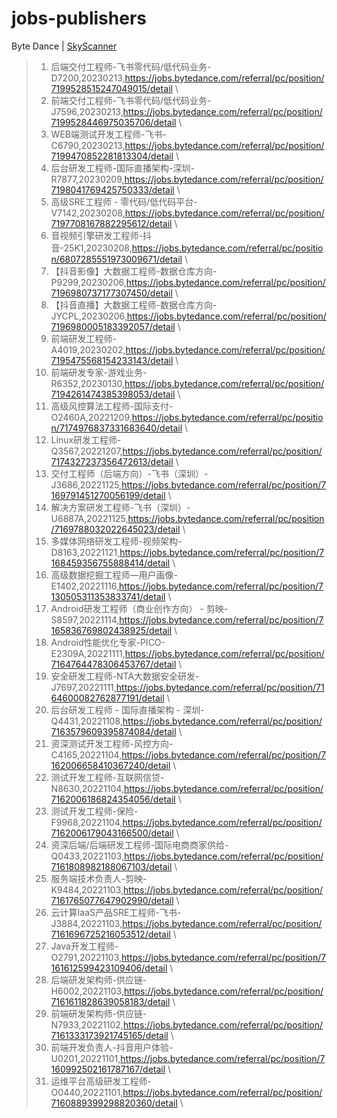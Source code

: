 # jobs-publishers
Byte Dance | [SkyScanner](jobs/README-Skyscanner.md)
>1. 后端交付工程师-飞书零代码/低代码业务-D7200,20230213,https://jobs.bytedance.com/referral/pc/position/7199528515247049015/detail \
>2. 前端交付工程师-飞书零代码/低代码业务-J7596,20230213,https://jobs.bytedance.com/referral/pc/position/7199528446975035706/detail \
>3. WEB端测试开发工程师-飞书-C6790,20230213,https://jobs.bytedance.com/referral/pc/position/7199470852281813304/detail \
>4. 后台研发工程师-国际直播架构-深圳-R7877,20230209,https://jobs.bytedance.com/referral/pc/position/7198041769425750333/detail \
>5. 高级SRE工程师 - 零代码/低代码平台-V7142,20230208,https://jobs.bytedance.com/referral/pc/position/7197708167882295612/detail \
>6. 音视频引擎研发工程师-抖音-25K1,20230208,https://jobs.bytedance.com/referral/pc/position/6807285551973009671/detail \
>7. 【抖音影像】大数据工程师-数据仓库方向-P9299,20230206,https://jobs.bytedance.com/referral/pc/position/7196980737177307450/detail \
>8. 【抖音直播】大数据工程师-数据仓库方向-JYCPL,20230206,https://jobs.bytedance.com/referral/pc/position/7196980005183392057/detail \
>9. 前端研发工程师-A4019,20230202,https://jobs.bytedance.com/referral/pc/position/7195475568154233143/detail \
>10. 前端研发专家-游戏业务-R6352,20230130,https://jobs.bytedance.com/referral/pc/position/7194261474385398053/detail \
>11. 高级风控算法工程师-国际支付-O2460A,20221209,https://jobs.bytedance.com/referral/pc/position/7174976837331683640/detail \
>12. Linux研发工程师-Q3567,20221207,https://jobs.bytedance.com/referral/pc/position/7174327237356472613/detail \
>13. 交付工程师（后端方向）-飞书（深圳）-J3686,20221125,https://jobs.bytedance.com/referral/pc/position/7169791451270056199/detail \
>14. 解决方案研发工程师-飞书（深圳）-U6887A,20221125,https://jobs.bytedance.com/referral/pc/position/7169788032022645023/detail \
>15. 多媒体网络研发工程师-视频架构-D8163,20221121,https://jobs.bytedance.com/referral/pc/position/7168459356755888414/detail \
>16. 高级数据挖掘工程师—用户画像-E1402,20221116,https://jobs.bytedance.com/referral/pc/position/7130505311353833741/detail \
>17. Android研发工程师（商业创作方向） - 剪映-S8597,20221114,https://jobs.bytedance.com/referral/pc/position/7165836769802438925/detail \
>18. Android性能优化专家-PICO-E2309A,20221111,https://jobs.bytedance.com/referral/pc/position/7164764478306453767/detail \
>19. 安全研发工程师-NTA大数据安全研发-J7697,20221111,https://jobs.bytedance.com/referral/pc/position/7164600082762877191/detail \
>20. 后台研发工程师 - 国际直播架构 - 深圳-Q4431,20221108,https://jobs.bytedance.com/referral/pc/position/7163579609395874084/detail \
>21. 资深测试开发工程师-风控方向-C4165,20221104,https://jobs.bytedance.com/referral/pc/position/7162006658410367240/detail \
>22. 测试开发工程师-互联网信贷-N8630,20221104,https://jobs.bytedance.com/referral/pc/position/7162006186824354056/detail \
>23. 测试开发工程师-保险-F9968,20221104,https://jobs.bytedance.com/referral/pc/position/7162006179043166500/detail \
>24. 资深后端/后端研发工程师-国际电商商家供给-Q0433,20221103,https://jobs.bytedance.com/referral/pc/position/7161808982188067103/detail \
>25. 服务端技术负责人-剪映-K9484,20221103,https://jobs.bytedance.com/referral/pc/position/7161765077647902990/detail \
>26. 云计算IaaS产品SRE工程师-飞书-J3884,20221103,https://jobs.bytedance.com/referral/pc/position/7161696725216053512/detail \
>27. Java开发工程师-O2791,20221103,https://jobs.bytedance.com/referral/pc/position/7161612599423109406/detail \
>28. 后端研发架构师-供应链-H6002,20221103,https://jobs.bytedance.com/referral/pc/position/7161611828639058183/detail \
>29. 前端研发架构师-供应链-N7933,20221102,https://jobs.bytedance.com/referral/pc/position/7161333173921745165/detail \
>30. 前端开发负责人-抖音用户体验-U0201,20221101,https://jobs.bytedance.com/referral/pc/position/7160992502161787167/detail \
>31. 运维平台高级研发工程师-O0440,20221101,https://jobs.bytedance.com/referral/pc/position/7160889399298820360/detail \